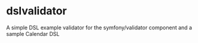 # dslvalidator
A simple DSL example validator for the symfony/validator component and a sample Calendar DSL
